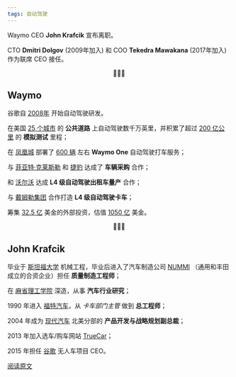 ```yaml
---
tags: 自动驾驶
---
```




Waymo CEO **John Krafcik** 宣布离职。

CTO **Dmitri Dolgov** (2009年加入) 和 COO **Tekedra Mawakana** (2017年加入) 作为联席 CEO 接任。

<center>💮💮💮</center>

## Waymo

谷歌自 <u>2008年</u> 开始自动驾驶研发。

在美国 <u>25 个城市</u> 的 **公共道路** 上自动驾驶数千万英里，并积累了超过 <u>200 亿公里</u> 的 **模拟测试** 里程；

在 <u>凤凰城</u> 部署了  <u>600 辆</u>  左右 **Waymo One** 自动驾驶打车服务；

与 <u>菲亚特·克莱斯勒</u> 和 <u>捷豹</u> 达成了 **车辆采购** 合作；

和 <u>沃尔沃</u> 达成 **L4 级自动驾驶出租车量产** 合作；

与 <u>戴姆勒集团</u> 合作打造 **L4 级自动驾驶卡车**；

筹集 <u>32.5 亿</u> 美金的外部投资，估值 <u>1050 亿</u> 美金。

<center>💮💮💮</center>

## John Krafcik

毕业于 <u>斯坦福大学</u> 机械工程，毕业后进入了汽车制造公司 <u>NUMMI</u> （通用和丰田成立的合资企业）担任 **质量制造工程师**；

在 <u>麻省理工学院</u> 深造，从事 **汽车行业研究**；

1990 年进入 <u>福特汽车</u>，从 *卡车部门主管* 做到 **总工程师**；

2004 年成为 <u>现代汽车</u> 北美分部的 **产品开发与战略规划副总裁**；

2013 年加入选车/购车网站 <u>TrueCar</u>；

2015 年担任 <u>谷歌</u> 无人车项目 CEO。

[阅读原文](https://mp.weixin.qq.com/s/yBQFRw4qwltSN627Sc_gOw)
